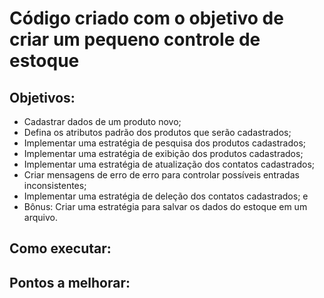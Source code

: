 # Código criado com o objetivo de criar um pequeno controle de estoque

## Objetivos:

- Cadastrar dados de um produto novo;
- Defina os atributos padrão dos produtos que serão cadastrados;
- Implementar uma estratégia de pesquisa dos produtos cadastrados;
- Implementar uma estratégia de exibição dos produtos cadastrados;
- Implementar uma estratégia de atualização dos contatos cadastrados;
- Criar mensagens de erro de erro para controlar possíveis entradas inconsistentes;
- Implementar uma estratégia de deleção dos contatos cadastrados; e
- Bônus: Criar uma estratégia para salvar os dados do estoque em um arquivo.

## Como executar:

## Pontos a melhorar:
